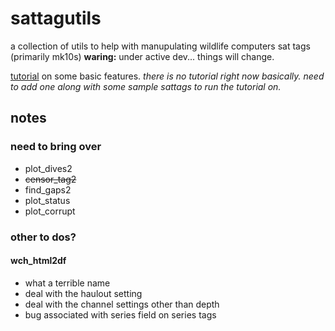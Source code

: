 # sattagutils
a collection of utils to help with manupulating wildlife computers sat tags (primarily mk10s)
**waring:** under active dev... things will change.

[tutorial](https://williamcioffi.github.io/sattagutils) on some basic features. _there is no tutorial right now basically. need to add one along with some sample sattags to run the tutorial on._

## notes
### need to bring over
- plot\_dives2
- ~~censor\_tag2~~
- find\_gaps2
- plot\_status
- plot\_corrupt
### other to dos?
#### wch\_html2df
- what a terrible name
- deal with the haulout setting
- deal with the channel settings other than depth
- bug associated with series field on series tags

